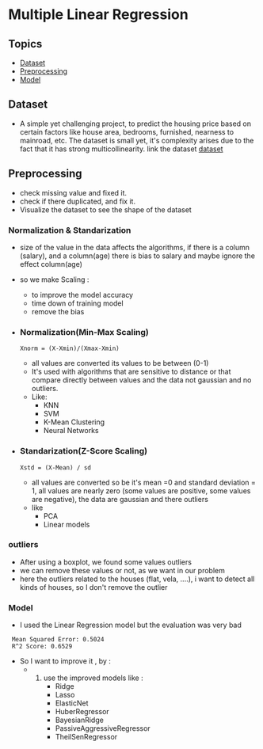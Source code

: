 # Multiple Linear Regression
## Topics
 - [Dataset](#dataset)
 - [Preprocessing](#preprocessing)
 - [Model](#model)


## Dataset
 - A simple yet challenging project, to predict the housing price based on certain factors like house area, bedrooms, furnished, nearness to mainroad, etc. The dataset is small yet, it's complexity arises due to the fact that it has strong multicollinearity.
 link the dataset [dataset](https://www.kaggle.com/datasets/yasserh/housing-prices-dataset)
## Preprocessing
 - check missing value and fixed it.
 - check if there duplicated, and fix it.
 - Visualize the dataset to see the shape of the dataset
 ### Normalization & Standarization
  - size of the value in the data affects the algorithms, if there is a column (salary), and a column(age) there is bias to salary and maybe ignore the effect column(age)
   - so we make Scaling : 
     - to improve the model accuracy 
     - time down of training model 
     - remove the bias
   - ### Normalization(Min-Max Scaling)
     ```pash
     Xnorm = (X-Xmin)/(Xmax-Xmin)
     ```
     - all values are converted its values to be between (0-1)
     - It's used with algorithms that are sensitive to distance or that compare directly between values and the data not gaussian and no  outliers.
     - Like:
        - KNN
        - SVM
        - K-Mean Clustering
        - Neural Networks 

   - ### Standarization(Z-Score Scaling)
     ```pash
     Xstd = (X-Mean) / sd
     ```
     - all values are converted so be it's mean =0 and standard deviation = 1, all values are nearly zero (some values are positive, some values are negative), the data are gaussian and there  outliers
     - like 
       - PCA
       - Linear models

### outliers
  - After using a boxplot, we found some values  outliers
  - we can remove these values or not, as we want in our problem
  - here the outliers related to the houses (flat, vela, ....), i want to detect all kinds of houses, so I don't remove the outlier

### Model
  - I used the Linear Regression model but the evaluation was very bad
  ``` 
   Mean Squared Error: 0.5024
   R^2 Score: 0.6529
  ```
  - So I want to improve it , by :
     - 1. use the improved models like :
             -  Ridge 
             - Lasso 
             - ElasticNet 
             - HuberRegressor 
             - BayesianRidge 
             - PassiveAggressiveRegressor 
             - TheilSenRegressor
     

